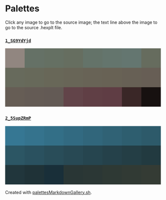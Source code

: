 # Palettes

Click any image to go to the source image; the text line above the image to go to the source .hexplt file.

### [`1_SG9YdYjd`](1_SG9YdYjd.hexplt)

[ ![1_SG9YdYjd.png](1_SG9YdYjd.png) ](1_SG9YdYjd.png)

### [`2_5SupZRmP`](2_5SupZRmP.hexplt)

[ ![2_5SupZRmP.png](2_5SupZRmP.png) ](2_5SupZRmP.png)

Created with [palettesMarkdownGallery.sh](https://github.com/earthbound19/_ebDev/blob/master/scripts/imgAndVideo/palettesMarkdownGallery.sh).